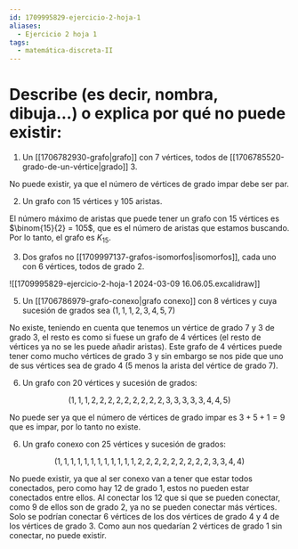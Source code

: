 ```yaml
---
id: 1709995829-ejercicio-2-hoja-1
aliases:
  - Ejercicio 2 hoja 1
tags:
  - matemática-discreta-II
---
```


# Describe (es decir, nombra, dibuja...) o explica por qué no puede existir:

1. Un [[1706782930-grafo|grafo]] con 7 vértices, todos de [[1706785520-grado-de-un-vértice|grado]] 3.

No puede existir, ya que el número de vértices de grado impar debe ser par.

2. Un grafo con 15 vértices y 105 aristas.

El número máximo de aristas que puede tener un grafo con 15 vértices es $\binom{15}{2} = 105$, que es el número de aristas que estamos buscando. Por lo tanto, el grafo es $K_{15}$.

3. Dos grafos no [[1709997137-grafos-isomorfos|isomorfos]], cada uno con 6 vértices, todos de grado 2.

![[1709995829-ejercicio-2-hoja-1 2024-03-09 16.06.05.excalidraw]]

5. Un [[1706786979-grafo-conexo|grafo conexo]] con 8 vértices y cuya sucesión de grados sea $(1,1,1,2,3,4,5,7)$

No existe, teniendo en cuenta que tenemos un vértice de grado 7 y 3 de grado 3, el resto es como si fuese un grafo de 4 vértices (el resto de vértices ya no se les puede añadir aristas). Este grafo de 4 vértices puede tener como mucho vértices de grado 3 y sin embargo se nos pide que uno de sus vértices sea de grado 4 (5 menos la arista del vértice de grado 7).

6. Un grafo con 20 vértices y sucesión de grados:

$$(1,1,1,2,2,2,2,2,2,2,2,2,3,3,3,3,3,4,4,5)$$

No puede ser ya que el número de vértices de grado impar es $3+5+1=9$ que es impar, por lo tanto no existe.

6. Un grafo conexo con 25 vértices y sucesión de grados:

$$(1,1,1,1,1,1,1,1,1,1,1,1,2,2,2,2,2,2,2,2,2,3,3,4,4)$$

No puede existir, ya que al ser conexo van a tener que estar todos conectados, pero como hay 12 de grado 1, estos no pueden estar conectados entre ellos. Al conectar los 12 que si que se pueden conectar, como 9 de ellos son de grado 2, ya no se pueden conectar más vértices. Solo se podrían conectar 6 vértices de los dos vértices de grado 4 y 4 de los vértices de grado 3. Como aun nos quedarían 2 vértices de grado 1 sin conectar, no puede existir.
